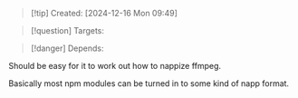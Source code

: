 
>[!tip] Created: [2024-12-16 Mon 09:49]

>[!question] Targets: 

>[!danger] Depends: 

Should be easy for it to work out how to nappize ffmpeg.

Basically most npm modules can be turned in to some kind of napp format.